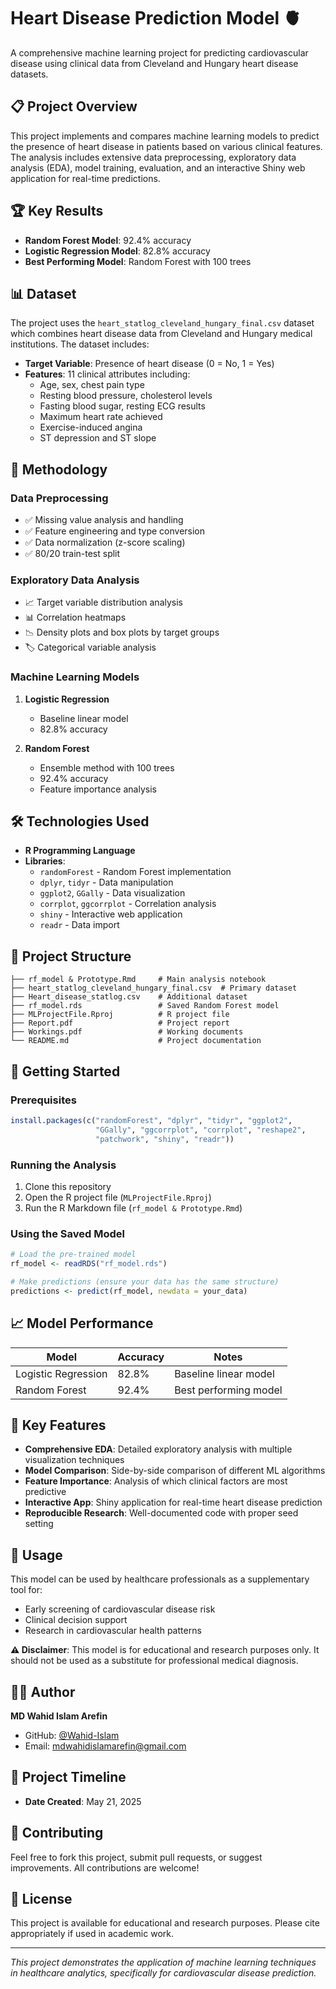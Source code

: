 # Heart Disease Prediction Model 🫀

A comprehensive machine learning project for predicting cardiovascular disease using clinical data from Cleveland and Hungary heart disease datasets.

## 📋 Project Overview

This project implements and compares machine learning models to predict the presence of heart disease in patients based on various clinical features. The analysis includes extensive data preprocessing, exploratory data analysis (EDA), model training, evaluation, and an interactive Shiny web application for real-time predictions.

## 🏆 Key Results

- **Random Forest Model**: 92.4% accuracy
- **Logistic Regression Model**: 82.8% accuracy
- **Best Performing Model**: Random Forest with 100 trees

## 📊 Dataset

The project uses the `heart_statlog_cleveland_hungary_final.csv` dataset which combines heart disease data from Cleveland and Hungary medical institutions. The dataset includes:

- **Target Variable**: Presence of heart disease (0 = No, 1 = Yes)
- **Features**: 11 clinical attributes including:
  - Age, sex, chest pain type
  - Resting blood pressure, cholesterol levels
  - Fasting blood sugar, resting ECG results
  - Maximum heart rate achieved
  - Exercise-induced angina
  - ST depression and ST slope

## 🔬 Methodology

### Data Preprocessing
- ✅ Missing value analysis and handling
- ✅ Feature engineering and type conversion
- ✅ Data normalization (z-score scaling)
- ✅ 80/20 train-test split

### Exploratory Data Analysis
- 📈 Target variable distribution analysis
- 📊 Correlation heatmaps
- 📉 Density plots and box plots by target groups
- 🏷️ Categorical variable analysis

### Machine Learning Models
1. **Logistic Regression**
   - Baseline linear model
   - 82.8% accuracy
   
2. **Random Forest**
   - Ensemble method with 100 trees
   - 92.4% accuracy
   - Feature importance analysis

## 🛠️ Technologies Used

- **R Programming Language**
- **Libraries**:
  - `randomForest` - Random Forest implementation
  - `dplyr`, `tidyr` - Data manipulation
  - `ggplot2`, `GGally` - Data visualization
  - `corrplot`, `ggcorrplot` - Correlation analysis
  - `shiny` - Interactive web application
  - `readr` - Data import

## 📁 Project Structure

```
├── rf_model & Prototype.Rmd     # Main analysis notebook
├── heart_statlog_cleveland_hungary_final.csv  # Primary dataset
├── Heart_disease_statlog.csv    # Additional dataset
├── rf_model.rds                 # Saved Random Forest model
├── MLProjectFile.Rproj          # R project file
├── Report.pdf                   # Project report
├── Workings.pdf                 # Working documents
└── README.md                    # Project documentation
```

## 🚀 Getting Started

### Prerequisites
```r
install.packages(c("randomForest", "dplyr", "tidyr", "ggplot2", 
                   "GGally", "ggcorrplot", "corrplot", "reshape2", 
                   "patchwork", "shiny", "readr"))
```

### Running the Analysis
1. Clone this repository
2. Open the R project file (`MLProjectFile.Rproj`)
3. Run the R Markdown file (`rf_model & Prototype.Rmd`)

### Using the Saved Model
```r
# Load the pre-trained model
rf_model <- readRDS("rf_model.rds")

# Make predictions (ensure your data has the same structure)
predictions <- predict(rf_model, newdata = your_data)
```

## 📈 Model Performance

| Model | Accuracy | Notes |
|-------|----------|-------|
| Logistic Regression | 82.8% | Baseline linear model |
| Random Forest | 92.4% | Best performing model |

## 🎯 Key Features

- **Comprehensive EDA**: Detailed exploratory analysis with multiple visualization techniques
- **Model Comparison**: Side-by-side comparison of different ML algorithms
- **Feature Importance**: Analysis of which clinical factors are most predictive
- **Interactive App**: Shiny application for real-time heart disease prediction
- **Reproducible Research**: Well-documented code with proper seed setting

## 📝 Usage

This model can be used by healthcare professionals as a supplementary tool for:
- Early screening of cardiovascular disease risk
- Clinical decision support
- Research in cardiovascular health patterns

**⚠️ Disclaimer**: This model is for educational and research purposes only. It should not be used as a substitute for professional medical diagnosis.

## 👨‍💻 Author

**MD Wahid Islam Arefin**
- GitHub: [@Wahid-Islam](https://github.com/Wahid-Islam)
- Email: mdwahidislamarefin@gmail.com

## 📅 Project Timeline

- **Date Created**: May 21, 2025

## 🤝 Contributing

Feel free to fork this project, submit pull requests, or suggest improvements. All contributions are welcome!

## 📄 License

This project is available for educational and research purposes. Please cite appropriately if used in academic work.

---


*This project demonstrates the application of machine learning techniques in healthcare analytics, specifically for cardiovascular disease prediction.*
